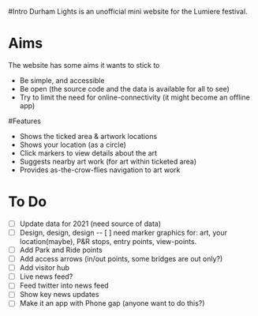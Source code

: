 #Intro
Durham Lights is an unofficial mini website for the Lumiere festival.

# Aims
The website has some aims it wants to stick to
* Be simple, and accessible
* Be open (the source code and the data is available for all to see)
* Try to limit the need for online-connectivity (it might become an offline app)

#Features

* Shows the ticked area & artwork locations
* Shows your location (as a circle)
* Click markers to view details about the art
* Suggests nearby art work (for art within ticketed area)
* Provides as-the-crow-flies navigation to art work

# To Do
- [ ] Update data for 2021 (need source of data)
- [ ] Design, design, design
  -- [ ] need marker graphics for: art, your location(maybe), P&R stops, entry points, view-points.
- [ ] Add Park and Ride points
- [ ] Add access arrows (in/out points, some bridges are out only?)
- [ ] Add visitor hub
- [ ] Live news feed?
- [ ] Feed twitter into news feed
- [ ] Show key news updates
- [ ] Make it an app with Phone gap (anyone want to do this?)